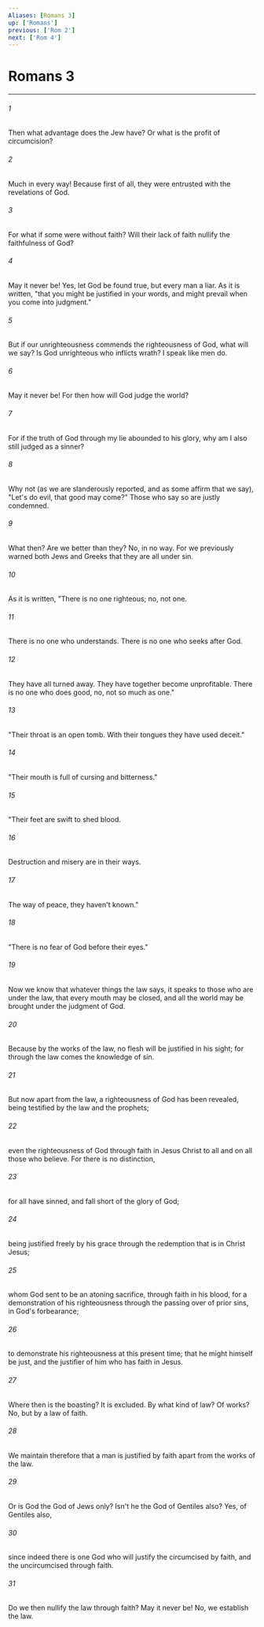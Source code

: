 ```yaml
---
Aliases: [Romans 3]
up: ['Romans']
previous: ['Rom 2']
next: ['Rom 4']
---
```

# Romans 3
***





###### 1 

Then what advantage does the Jew have? Or what is the profit of circumcision? 



###### 2 

Much in every way! Because first of all, they were entrusted with the revelations of God. 



###### 3 

For what if some were without faith? Will their lack of faith nullify the faithfulness of God? 



###### 4 

May it never be! Yes, let God be found true, but every man a liar. As it is written, "that you might be justified in your words, and might prevail when you come into judgment." 



###### 5 

But if our unrighteousness commends the righteousness of God, what will we say? Is God unrighteous who inflicts wrath? I speak like men do. 



###### 6 

May it never be! For then how will God judge the world? 



###### 7 

For if the truth of God through my lie abounded to his glory, why am I also still judged as a sinner? 



###### 8 

Why not (as we are slanderously reported, and as some affirm that we say), "Let's do evil, that good may come?" Those who say so are justly condemned. 



###### 9 

What then? Are we better than they? No, in no way. For we previously warned both Jews and Greeks that they are all under sin. 



###### 10 

As it is written, "There is no one righteous; no, not one. 



###### 11 

There is no one who understands. There is no one who seeks after God. 



###### 12 

They have all turned away. They have together become unprofitable. There is no one who does good, no, not so much as one." 



###### 13 

"Their throat is an open tomb. With their tongues they have used deceit." 



###### 14 

"Their mouth is full of cursing and bitterness." 



###### 15 

"Their feet are swift to shed blood. 



###### 16 

Destruction and misery are in their ways. 



###### 17 

The way of peace, they haven't known." 



###### 18 

"There is no fear of God before their eyes." 



###### 19 

Now we know that whatever things the law says, it speaks to those who are under the law, that every mouth may be closed, and all the world may be brought under the judgment of God. 



###### 20 

Because by the works of the law, no flesh will be justified in his sight; for through the law comes the knowledge of sin. 



###### 21 

But now apart from the law, a righteousness of God has been revealed, being testified by the law and the prophets; 



###### 22 

even the righteousness of God through faith in Jesus Christ to all and on all those who believe. For there is no distinction, 



###### 23 

for all have sinned, and fall short of the glory of God; 



###### 24 

being justified freely by his grace through the redemption that is in Christ Jesus; 



###### 25 

whom God sent to be an atoning sacrifice, through faith in his blood, for a demonstration of his righteousness through the passing over of prior sins, in God's forbearance; 



###### 26 

to demonstrate his righteousness at this present time; that he might himself be just, and the justifier of him who has faith in Jesus. 



###### 27 

Where then is the boasting? It is excluded. By what kind of law? Of works? No, but by a law of faith. 



###### 28 

We maintain therefore that a man is justified by faith apart from the works of the law. 



###### 29 

Or is God the God of Jews only? Isn't he the God of Gentiles also? Yes, of Gentiles also, 



###### 30 

since indeed there is one God who will justify the circumcised by faith, and the uncircumcised through faith. 



###### 31 

Do we then nullify the law through faith? May it never be! No, we establish the law.
